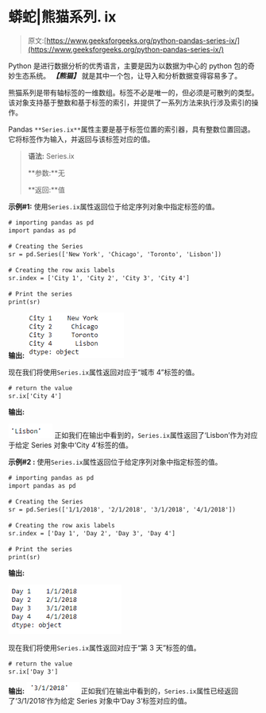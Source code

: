 # 蟒蛇|熊猫系列. ix

> 原文:[https://www.geeksforgeeks.org/python-pandas-series-ix/](https://www.geeksforgeeks.org/python-pandas-series-ix/)

Python 是进行数据分析的优秀语言，主要是因为以数据为中心的 python 包的奇妙生态系统。 ***【熊猫】*** 就是其中一个包，让导入和分析数据变得容易多了。

熊猫系列是带有轴标签的一维数组。标签不必是唯一的，但必须是可散列的类型。该对象支持基于整数和基于标签的索引，并提供了一系列方法来执行涉及索引的操作。

Pandas `**Series.ix**`属性主要是基于标签位置的索引器，具有整数位置回退。它将标签作为输入，并返回与该标签对应的值。

> **语法:** Series.ix
> 
> **参数:**无
> 
> **返回:**值

**示例#1:** 使用`Series.ix`属性返回位于给定序列对象中指定标签的值。

```
# importing pandas as pd
import pandas as pd

# Creating the Series
sr = pd.Series(['New York', 'Chicago', 'Toronto', 'Lisbon'])

# Creating the row axis labels
sr.index = ['City 1', 'City 2', 'City 3', 'City 4'] 

# Print the series
print(sr)
```

**输出:**
![](img/4b2772771d6fb5d72c2864e9efa9f66a.png)

现在我们将使用`Series.ix`属性返回对应于“城市 4”标签的值。

```
# return the value
sr.ix['City 4']
```

**输出:**

![](img/950a986108ad9baf21edb588053ae682.png)
正如我们在输出中看到的，`Series.ix`属性返回了‘Lisbon’作为对应于给定 Series 对象中‘City 4’标签的值。

**示例#2 :** 使用`Series.ix`属性返回位于给定序列对象中指定标签的值。

```
# importing pandas as pd
import pandas as pd

# Creating the Series
sr = pd.Series(['1/1/2018', '2/1/2018', '3/1/2018', '4/1/2018'])

# Creating the row axis labels
sr.index = ['Day 1', 'Day 2', 'Day 3', 'Day 4']

# Print the series
print(sr)
```

**输出:**

![](img/a519278b0c944bba68cf9df8e3566a3b.png)

现在我们将使用`Series.ix`属性返回对应于“第 3 天”标签的值。

```
# return the value
sr.ix['Day 3']
```

**输出:**
![](img/cae12c8513468ab47ed42696afdb3f47.png)
正如我们在输出中看到的，`Series.ix`属性已经返回了‘3/1/2018’作为给定 Series 对象中‘Day 3’标签对应的值。